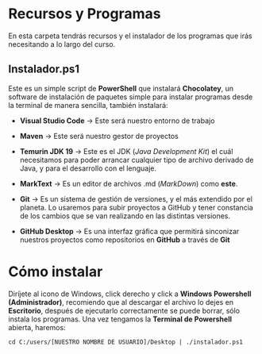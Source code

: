 # Recursos y Programas

En esta carpeta tendrás recursos y el instalador de los programas que irás necesitando a lo largo del curso.



## Instalador.ps1

Este es un simple script de **PowerShell** que instalará **Chocolatey**, un software de instalación de paquetes simple para instalar programas desde la terminal de manera sencilla, también instalará:

* **Visual Studio Code** -> Este será nuestro entorno de trabajo

* **Maven** -> Este será nuestro gestor de proyectos

* **Temurin JDK 19** -> Este es el JDK (_Java Development Kit_) el cuál necesitamos para poder arrancar cualquier tipo de archivo derivado de Java, y para el desarrollo con el lenguaje.

* **MarkText** -> Es un editor de archivos .md (_MarkDown_) como **este**.

* **Git** -> Es un sistema de gestión de versiones, y el más extendido por el planeta. Lo usaremos para subir proyectos a GitHub y tener constancia de los cambios que se van realizando en las distintas versiones.

* **GitHub Desktop** -> Es una interfaz gráfica que permitirá sinconizar nuestros proyectos como repositorios en **GitHub** a través de **Git**

# Cómo instalar
Diríjete al icono de Windows, click derecho y click a **Windows Powershell (Administrador)**, recomiendo que al descargar el archivo lo dejes en **Escritorio**,
después de ejecutarlo correctamente se puede borrar, sólo instala los programas. Una vez tengamos la **Terminal de Powershell** abierta, haremos:

`cd C:/users/[NUESTRO NOMBRE DE USUARIO]/Desktop | ./instalador.ps1`



